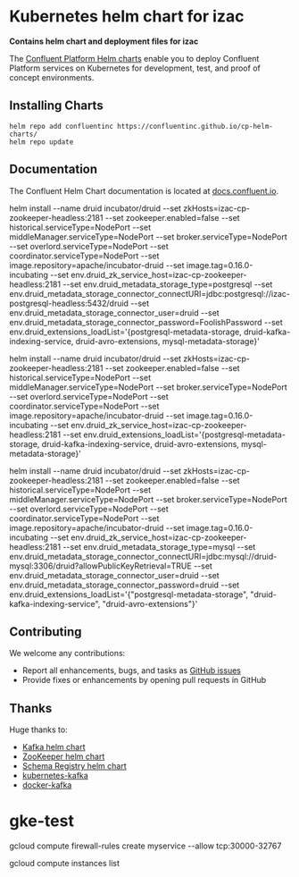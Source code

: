 # Kubernetes helm chart for izac

**Contains helm chart and deployment files for izac**

The [Confluent Platform Helm charts](https://github.com/confluentinc/cp-helm-charts) enable you to deploy Confluent Platform services on Kubernetes for development, test, and proof of concept environments.

## Installing Charts

```
helm repo add confluentinc https://confluentinc.github.io/cp-helm-charts/
helm repo update
```

## Documentation

The Confluent Helm Chart documentation is located at [docs.confluent.io](https://docs.confluent.io/current/quickstart/cp-helm-charts/docs/index.html).

helm install --name druid incubator/druid --set zkHosts=izac-cp-zookeeper-headless:2181 --set zookeeper.enabled=false --set historical.serviceType=NodePort --set middleManager.serviceType=NodePort --set broker.serviceType=NodePort --set overlord.serviceType=NodePort --set coordinator.serviceType=NodePort --set image.repository=apache/incubator-druid --set image.tag=0.16.0-incubating --set env.druid_zk_service_host=izac-cp-zookeeper-headless:2181 --set env.druid_metadata_storage_type=postgresql --set env.druid_metadata_storage_connector_connectURI=jdbc:postgresql://izac-postgresql-headless:5432/druid --set env.druid_metadata_storage_connector_user=druid --set env.druid_metadata_storage_connector_password=FoolishPassword --set env.druid_extensions_loadList='{postgresql-metadata-storage, druid-kafka-indexing-service, druid-avro-extensions, mysql-metadata-storage}'


helm install --name druid incubator/druid --set zkHosts=izac-cp-zookeeper-headless:2181 --set zookeeper.enabled=false --set historical.serviceType=NodePort --set middleManager.serviceType=NodePort --set broker.serviceType=NodePort --set overlord.serviceType=NodePort --set coordinator.serviceType=NodePort --set image.repository=apache/incubator-druid --set image.tag=0.16.0-incubating --set env.druid_zk_service_host=izac-cp-zookeeper-headless:2181  --set env.druid_extensions_loadList='{postgresql-metadata-storage, druid-kafka-indexing-service, druid-avro-extensions, mysql-metadata-storage}'

helm install --name druid incubator/druid --set zkHosts=izac-cp-zookeeper-headless:2181 --set zookeeper.enabled=false --set historical.serviceType=NodePort --set middleManager.serviceType=NodePort --set broker.serviceType=NodePort --set overlord.serviceType=NodePort --set coordinator.serviceType=NodePort --set image.repository=apache/incubator-druid --set image.tag=0.16.0-incubating --set env.druid_zk_service_host=izac-cp-zookeeper-headless:2181 --set env.druid_metadata_storage_type=mysql --set env.druid_metadata_storage_connector_connectURI=jdbc:mysql://druid-mysql:3306/druid?allowPublicKeyRetrieval=TRUE --set env.druid_metadata_storage_connector_user=druid --set env.druid_metadata_storage_connector_password=druid --set env.druid_extensions_loadList='{"postgresql-metadata-storage", "druid-kafka-indexing-service", "druid-avro-extensions"}'

## Contributing

We welcome any contributions:

- Report all enhancements, bugs, and tasks as [GitHub issues](https://github.com/confluentinc/cp-helm-charts/issues)
- Provide fixes or enhancements by opening pull requests in GitHub

## Thanks

Huge thanks to:

- [Kafka helm chart](https://github.com/kubernetes/charts/tree/master/incubator/kafka)
- [ZooKeeper helm chart](https://github.com/kubernetes/charts/tree/master/incubator/zookeeper)
- [Schema Registry helm chart](https://github.com/kubernetes/charts/tree/master/incubator/schema-registry)
- [kubernetes-kafka](https://github.com/Yolean/kubernetes-kafka)
- [docker-kafka](https://github.com/solsson/dockerfiles)
# gke-test


gcloud compute firewall-rules create myservice --allow tcp:30000-32767


gcloud compute instances list

